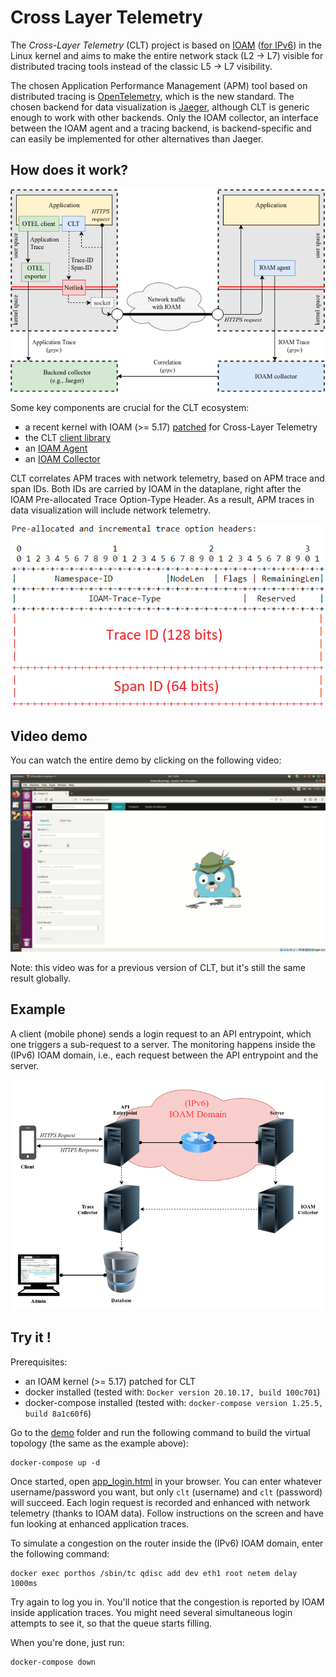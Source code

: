 # Cross Layer Telemetry

The *Cross-Layer Telemetry* (CLT) project is based on [IOAM](https://datatracker.ietf.org/doc/rfc9197/) ([for IPv6](https://datatracker.ietf.org/doc/draft-ietf-ippm-ioam-ipv6-options)) in the Linux kernel and aims to make the entire network stack (L2 -> L7) visible for distributed tracing tools instead of the classic L5 -> L7 visibility.

The chosen Application Performance Management (APM) tool based on distributed tracing is [OpenTelemetry](https://opentelemetry.io), which is the new standard. The chosen backend for data visualization is [Jaeger](https://www.jaegertracing.io), although CLT is generic enough to work with other backends. Only the IOAM collector, an interface between the IOAM agent and a tracing backend, is backend-specific and can easily be implemented for other alternatives than Jaeger.

## How does it work?

![CLT_Architecture](./images/architecture.png?raw=true "CLT Architecture, with OpenTelemetry as the tracing tool and Jaeger as the backend")

Some key components are crucial for the CLT ecosystem:
- a recent kernel with IOAM (>= 5.17) [patched](./CLT.patch) for Cross-Layer Telemetry
- the CLT [client library](./clt_genl.py)
- an [IOAM Agent](https://github.com/Advanced-Observability/ioam-agent-python/tree/clt)
- an [IOAM Collector](https://github.com/Advanced-Observability/ioam-collector-go-jaeger)

CLT correlates APM traces with network telemetry, based on APM trace and span IDs. Both IDs are carried by IOAM in the dataplane, right after the IOAM Pre-allocated Trace Option-Type Header. As a result, APM traces in data visualization will include network telemetry.

![IOAM_Trace_Header_Span](./images/ioam_new_header.png?raw=true "Location of trace and span IDs in the IOAM Pre-allocated Trace Option-Type Header")

## Video demo

You can watch the entire demo by clicking on the following video:

[![GIF_video](./images/video.gif?raw=true "CLT demo video")](https://youtu.be/LD1Dv9MPoJ8)

Note: this video was for a previous version of CLT, but it's still the same result globally.

## Example

A client (mobile phone) sends a login request to an API entrypoint, which one triggers a sub-request to a server. The monitoring happens inside the (IPv6) IOAM domain, i.e., each request between the API entrypoint and the server.

![Topology](images/topology.png?raw=true "Topology")

## Try it !

Prerequisites:
- an IOAM kernel (>= 5.17) patched for CLT
- docker installed (tested with: `Docker version 20.10.17, build 100c701`)
- docker-compose installed (tested with: `docker-compose version 1.25.5, build 8a1c60f6`)

Go to the [demo](./demo) folder and run the following command to build the virtual topology (the same as the example above):
```
docker-compose up -d
```

Once started, open [app_login.html](./demo/app_login.html) in your browser. You can enter whatever username/password you want, but only `clt` (username) and `clt` (password) will succeed. Each login request is recorded and enhanced with network telemetry (thanks to IOAM data). Follow instructions on the screen and have fun looking at enhanced application traces.

To simulate a congestion on the router inside the (IPv6) IOAM domain, enter the following command:
```
docker exec porthos /sbin/tc qdisc add dev eth1 root netem delay 1000ms
```

Try again to log you in. You'll notice that the congestion is reported by IOAM inside application traces. You might need several simultaneous login attempts to see it, so that the queue starts filling.

When you're done, just run:
```
docker-compose down
```
